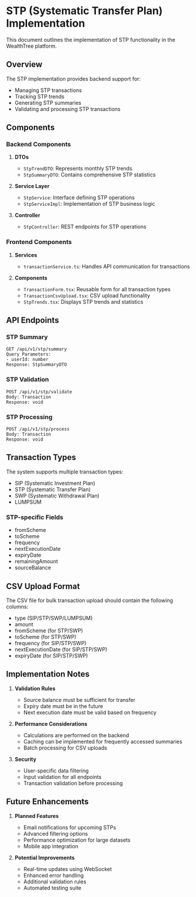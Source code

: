 # STP (Systematic Transfer Plan) Implementation

This document outlines the implementation of STP functionality in the WealthTree platform.

## Overview

The STP implementation provides backend support for:
- Managing STP transactions
- Tracking STP trends
- Generating STP summaries
- Validating and processing STP transactions

## Components

### Backend Components

1. **DTOs**
   - `StpTrendDTO`: Represents monthly STP trends
   - `StpSummaryDTO`: Contains comprehensive STP statistics

2. **Service Layer**
   - `StpService`: Interface defining STP operations
   - `StpServiceImpl`: Implementation of STP business logic

3. **Controller**
   - `StpController`: REST endpoints for STP operations

### Frontend Components

1. **Services**
   - `transactionService.ts`: Handles API communication for transactions

2. **Components**
   - `TransactionForm.tsx`: Reusable form for all transaction types
   - `TransactionCsvUpload.tsx`: CSV upload functionality
   - `StpTrends.tsx`: Displays STP trends and statistics

## API Endpoints

### STP Summary
```
GET /api/v1/stp/summary
Query Parameters:
- userId: number
Response: StpSummaryDTO
```

### STP Validation
```
POST /api/v1/stp/validate
Body: Transaction
Response: void
```

### STP Processing
```
POST /api/v1/stp/process
Body: Transaction
Response: void
```

## Transaction Types

The system supports multiple transaction types:
- SIP (Systematic Investment Plan)
- STP (Systematic Transfer Plan)
- SWP (Systematic Withdrawal Plan)
- LUMPSUM

### STP-specific Fields
- fromScheme
- toScheme
- frequency
- nextExecutionDate
- expiryDate
- remainingAmount
- sourceBalance

## CSV Upload Format

The CSV file for bulk transaction upload should contain the following columns:
- type (SIP/STP/SWP/LUMPSUM)
- amount
- fromScheme (for STP/SWP)
- toScheme (for STP/SWP)
- frequency (for SIP/STP/SWP)
- nextExecutionDate (for SIP/STP/SWP)
- expiryDate (for SIP/STP/SWP)

## Implementation Notes

1. **Validation Rules**
   - Source balance must be sufficient for transfer
   - Expiry date must be in the future
   - Next execution date must be valid based on frequency

2. **Performance Considerations**
   - Calculations are performed on the backend
   - Caching can be implemented for frequently accessed summaries
   - Batch processing for CSV uploads

3. **Security**
   - User-specific data filtering
   - Input validation for all endpoints
   - Transaction validation before processing

## Future Enhancements

1. **Planned Features**
   - Email notifications for upcoming STPs
   - Advanced filtering options
   - Performance optimization for large datasets
   - Mobile app integration

2. **Potential Improvements**
   - Real-time updates using WebSocket
   - Enhanced error handling
   - Additional validation rules
   - Automated testing suite 